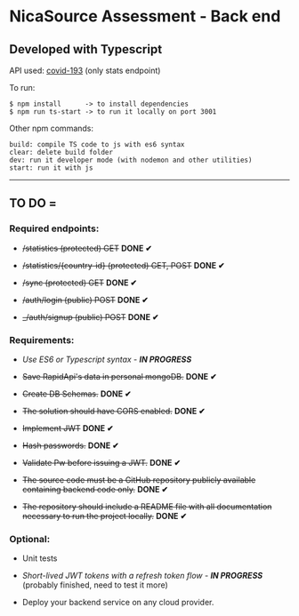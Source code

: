 # NicaSource Assessment - Back end

## Developed with Typescript

API used: [covid-193](https://rapidapi.com/api-sports/api/covid-193.) (only stats endpoint)

To run:

```
$ npm install      -> to install dependencies
$ npm run ts-start -> to run it locally on port 3001 
```
Other npm commands:
```
build: compile TS code to js with es6 syntax
clear: delete build folder
dev: run it developer mode (with nodemon and other utilities)
start: run it with js
```

---
## TO DO =

### Required endpoints:

 * ~~/statistics (protected) GET~~ **DONE ✔**

 * ~~/statistics/{country-id} (protected) GET, POST~~ **DONE ✔**

 * ~~/sync (protected) GET~~ **DONE ✔**

 * ~~/auth/login (public) POST~~ **DONE ✔**

 * ~~_/auth/signup (public) POST~~ **DONE ✔**

 

### Requirements:

 * _Use ES6 or Typescript syntax - **IN PROGRESS**_

 * ~~Save RapidApi's data in personal mongoDB.~~ **DONE ✔**

 * ~~Create DB Schemas.~~ **DONE ✔**

 * ~~The solution should have CORS enabled.~~ **DONE ✔**

 * ~~Implement JWT~~ **DONE ✔**

 * ~~Hash passwords.~~ **DONE ✔**
 
 * ~~Validate Pw before issuing a JWT.~~ **DONE ✔**

 * ~~The source code must be a GitHub repository publicly available containing backend code only.~~ **DONE ✔**

 * ~~The repository should include a README file with all documentation necessary to run the project locally.~~ **DONE ✔**

 

### Optional:

 * Unit tests

 * _Short-lived JWT tokens with a refresh token flow - **IN PROGRESS**_ (probably finished, need to test it more)

 * Deploy your backend service on any cloud provider.







